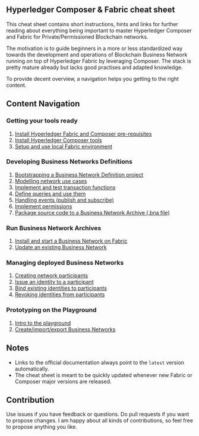 ## Hyperledger Composer & Fabric cheat sheet

This cheat sheet contains short instructions, hints and links for further reading about everything being important to master Hyperledger Composer and Fabric for Private/Permissioned Blockchain networks.

The motivation is to guide beginners in a more or less standardized way towards the development and operations of Blockchain Business Network running on top of Hyperledger Fabric by leveraging Composer. The stack is pretty mature already but lacks good practises and adapted knowledge.

To provide decent overview, a navigation helps you getting to the right content.

## Content Navigation

### Getting your tools ready

1. [Install Hyperledger Fabric and Composer pre-requisites](docs/tools/install-fabric-and-composer-pre-requisites.md)
2. [Install Hyperledger Composer tools](docs/tools/install-composer-tools.md)
3. [Setup and use local Fabric environment](docs/tools/setup-and-use-local-fabric.md)


### Developing Business Networks Definitions

1. [Bootstrapping a Business Network Definition project](docs/development/.md)
2. [Modelling network use cases](docs//.md)
3. [Implement and test transaction functions](docs//.md)
4. [Define queries and use them](docs//.md)
5. [Handling events (publish and subscribe)](docs//.md)
6. [Implement permissions](docs//.md)
7. [Package source code to a Business Network Archive (.bna file)](docs//.md)

### Run Business Network Archives

1. [Install and start a Business Network on Fabric](docs//.md)
2. [Update an existing Business Network](docs//.md)

### Managing deployed Business Networks

1. [Creating network participants](docs//.md)
2. [Issue an identity to a participant](docs//.md)
3. [Bind existing identities to participants](docs//.md)
4. [Revoking identities from participants](docs//.md)

### Prototyping on the Playground

1. [Intro to the playground](docs//.md)
2. [Create/import/export Business Networks](docs//.md)

## Notes

- Links to the official documentation always point to the `latest` version automatically.
- The cheat sheet is meant to be quickly updated whenever new Fabric or Composer major versions are released.

## Contribution

Use issues if you have feedback or questions. Do pull requests if you want to propose changes. I am happy about all kinds of contributions, so feel free to propose anything you like.